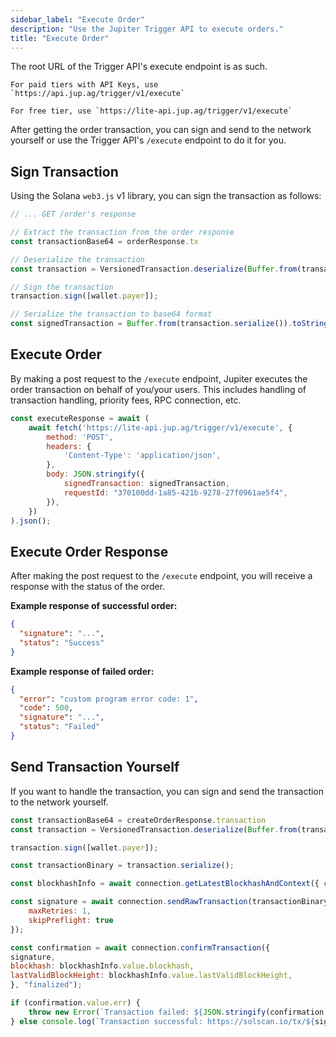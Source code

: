 ```yaml
---
sidebar_label: "Execute Order"
description: "Use the Jupiter Trigger API to execute orders."
title: "Execute Order"
---
```


<head>
    <title>Execute Order</title>
    <meta name="twitter:card" content="summary" />
</head>

The root URL of the Trigger API's execute endpoint is as such.

```
For paid tiers with API Keys, use `https://api.jup.ag/trigger/v1/execute`

For free tier, use `https://lite-api.jup.ag/trigger/v1/execute`
```

After getting the order transaction, you can sign and send to the network yourself or use the Trigger API's `/execute` endpoint to do it for you.

## Sign Transaction

Using the Solana `web3.js` v1 library, you can sign the transaction as follows:

```js
// ... GET /order's response

// Extract the transaction from the order response
const transactionBase64 = orderResponse.tx

// Deserialize the transaction
const transaction = VersionedTransaction.deserialize(Buffer.from(transactionBase64, 'base64'));

// Sign the transaction
transaction.sign([wallet.payer]);

// Serialize the transaction to base64 format
const signedTransaction = Buffer.from(transaction.serialize()).toString('base64');
```

## Execute Order

By making a post request to the `/execute` endpoint, Jupiter executes the order transaction on behalf of you/your users. This includes handling of transaction handling, priority fees, RPC connection, etc.

```jsx
const executeResponse = await (
    await fetch('https://lite-api.jup.ag/trigger/v1/execute', {
        method: 'POST',
        headers: {
            'Content-Type': 'application/json',
        },
        body: JSON.stringify({
            signedTransaction: signedTransaction,
            requestId: "370100dd-1a85-421b-9278-27f0961ae5f4",
        }),
    })
).json();
```

## Execute Order Response

After making the post request to the `/execute` endpoint, you will receive a response with the status of the order.

**Example response of successful order:**

```json
{
  "signature": "...",
  "status": "Success"
}
```

**Example response of failed order:**

```json
{
  "error": "custom program error code: 1",
  "code": 500,
  "signature": "...",
  "status": "Failed"
}
```

## Send Transaction Yourself

If you want to handle the transaction, you can sign and send the transaction to the network yourself.

```jsx
const transactionBase64 = createOrderResponse.transaction
const transaction = VersionedTransaction.deserialize(Buffer.from(transactionBase64, 'base64'));

transaction.sign([wallet.payer]);

const transactionBinary = transaction.serialize();

const blockhashInfo = await connection.getLatestBlockhashAndContext({ commitment: "finalized" });

const signature = await connection.sendRawTransaction(transactionBinary, {
    maxRetries: 1,
    skipPreflight: true
});

const confirmation = await connection.confirmTransaction({
signature,
blockhash: blockhashInfo.value.blockhash,
lastValidBlockHeight: blockhashInfo.value.lastValidBlockHeight,
}, "finalized");

if (confirmation.value.err) {
    throw new Error(`Transaction failed: ${JSON.stringify(confirmation.value.err)}\n\nhttps://solscan.io/tx/${signature}`);
} else console.log(`Transaction successful: https://solscan.io/tx/${signature}`);
```

